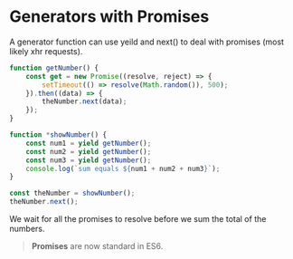 # Generators with Promises

A generator function can use yeild and next() to deal with promises (most likely xhr requests).

```javascript
function getNumber() {
    const get = new Promise((resolve, reject) => {
        setTimeout(() => resolve(Math.random()), 500);
    }).then((data) => {
        theNumber.next(data);
    });
}

function *showNumber() {
    const num1 = yield getNumber();
    const num2 = yield getNumber();
    const num3 = yield getNumber();
    console.log(`sum equals ${num1 + num2 + num3}`);
}

const theNumber = showNumber();
theNumber.next();
```

We wait for all the promises to resolve before we sum the total of the numbers.

> **Promises** are now standard in ES6.